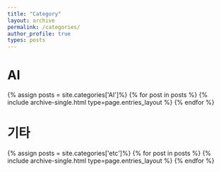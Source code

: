 ```yaml
---
title: "Category"
layout: archive
permalink: /categories/
author_profile: true
types: posts
---
```


# AI
{% assign posts = site.categories['AI']%}
{% for post in posts %}
  {% include archive-single.html type=page.entries_layout %}
{% endfor %}

# 기타
{% assign posts = site.categories['etc']%}
{% for post in posts %}
  {% include archive-single.html type=page.entries_layout %}
{% endfor %}
